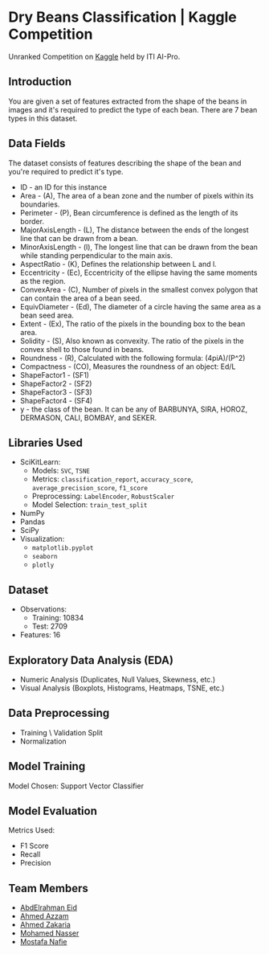 # Dry Beans Classification | Kaggle Competition

Unranked Competition on [Kaggle](https://www.kaggle.com/competitions/dry-beans-classification-iti-ai-pro-intake02) held by ITI AI-Pro.

## Introduction
You are given a set of features extracted from the shape of the beans in images and it's required to predict the type of each bean. There are 7 bean types in this dataset.

## Data Fields
The dataset consists of features describing the shape of the bean and you're required to predict it's type.
- ID - an ID for this instance
- Area - (A), The area of a bean zone and the number of pixels within its boundaries.
- Perimeter - (P), Bean circumference is defined as the length of its border.
- MajorAxisLength - (L), The distance between the ends of the longest line that can be drawn from a bean.
- MinorAxisLength - (l), The longest line that can be drawn from the bean while standing perpendicular to the main axis.
- AspectRatio - (K), Defines the relationship between L and l.
- Eccentricity - (Ec), Eccentricity of the ellipse having the same moments as the region.
- ConvexArea - (C), Number of pixels in the smallest convex polygon that can contain the area of a bean seed.
- EquivDiameter - (Ed), The diameter of a circle having the same area as a bean seed area.
- Extent - (Ex), The ratio of the pixels in the bounding box to the bean area.
- Solidity - (S), Also known as convexity. The ratio of the pixels in the convex shell to those found in beans.
- Roundness - (R), Calculated with the following formula: (4piA)/(P^2)
- Compactness - (CO), Measures the roundness of an object: Ed/L
- ShapeFactor1 - (SF1)
- ShapeFactor2 - (SF2)
- ShapeFactor3 - (SF3)
- ShapeFactor4 - (SF4)
- y - the class of the bean. It can be any of BARBUNYA, SIRA, HOROZ, DERMASON, CALI, BOMBAY, and SEKER.

## Libraries Used
- SciKitLearn:
  - Models: `SVC`, `TSNE`
  - Metrics: `classification_report`, `accuracy_score`, `average_precision_score`, `f1_score`
  - Preprocessing: `LabelEncoder`, `RobustScaler`
  - Model Selection: `train_test_split`
- NumPy
- Pandas
- SciPy
- Visualization:
   - `matplotlib.pyplot`
   - `seaborn`
   - `plotly`

## Dataset
- Observations:
  - Training: 10834 
  - Test: 2709
- Features: 16

## Exploratory Data Analysis (EDA)
- Numeric Analysis (Duplicates, Null Values, Skewness, etc.)
- Visual Analysis (Boxplots, Histograms, Heatmaps, TSNE, etc.)

## Data Preprocessing
- Training \ Validation Split
- Normalization

## Model Training
Model Chosen: Support Vector Classifier

## Model Evaluation
Metrics Used:
- F1 Score
- Recall
- Precision

## Team Members
- [AbdElrahman Eid](https://github.com/AbdElrahman-A-Eid)
- [Ahmed Azzam](https://github.com/AhmedAzzam99)
- [Ahmed Zakaria](https://github.com/Ahmed-Zakaria96)
- [Mohamed Nasser](https://github.com/Mohamed-AN)
- [Mostafa Nafie](https://github.com/Mostafa-Nafie)

